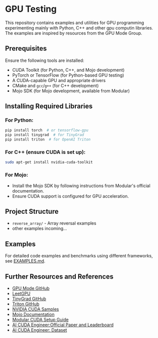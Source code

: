 # GPU Testing 

This repository contains examples and utilities for GPU programming experimenting mainly with Python, C++ and other gpu computin libraries. The examples are inspired by resources from the GPU Mode Group.

## Prerequisites

Ensure the following tools are installed:

- CUDA Toolkit (for Python, C++, and Mojo development)
- PyTorch or TensorFlow (for Python-based GPU testing)
- A CUDA-capable GPU and appropriate drivers
- CMake and `gcc`/`g++` (for C++ development)
- Mojo SDK (for Mojo development, available from Modular)

## Installing Required Libraries

### For Python:

```bash
pip install torch  # or tensorflow-gpu
pip install tinygrad  # for TinyGrad
pip install triton  # for OpenAI Triton
```

### For C++ (ensure CUDA is set up):

```bash
sudo apt-get install nvidia-cuda-toolkit
```

### For Mojo:

* Install the Mojo SDK by following instructions from Modular's official documentation.
* Ensure CUDA support is configured for GPU acceleration.

## Project Structure
- `reverse_array/` - Array reversal examples
- other examples incoming...

## Examples

For detailed code examples and benchmarks using different frameworks, see [EXAMPLES.md](EXAMPLES.md).

## Further Resources and References

* [GPU Mode GitHub](https://github.com/gpu-mode)
* [LeetGPU](https://leetgpu.com)
* [TinyGrad GitHub](https://github.com/geohot/tinygrad)
* [Triton GitHub](https://github.com/openai/triton)
* [NVIDIA CUDA Samples](https://github.com/NVIDIA/cuda-samples)
* [Mojo Documentation](https://docs.modular.com/mojo)
* [Modular CUDA Setup Guide](https://www.modular.com/mojo)
* [AI CUDA Engineer:Official Paper and Leaderboard](https://pub.sakana.ai/ai-cuda-engineer)
* [AI CUDA Engineer: Dataset](https://huggingface.co/datasets/SakanaAI/AI-CUDA-Engineer-Archive)





